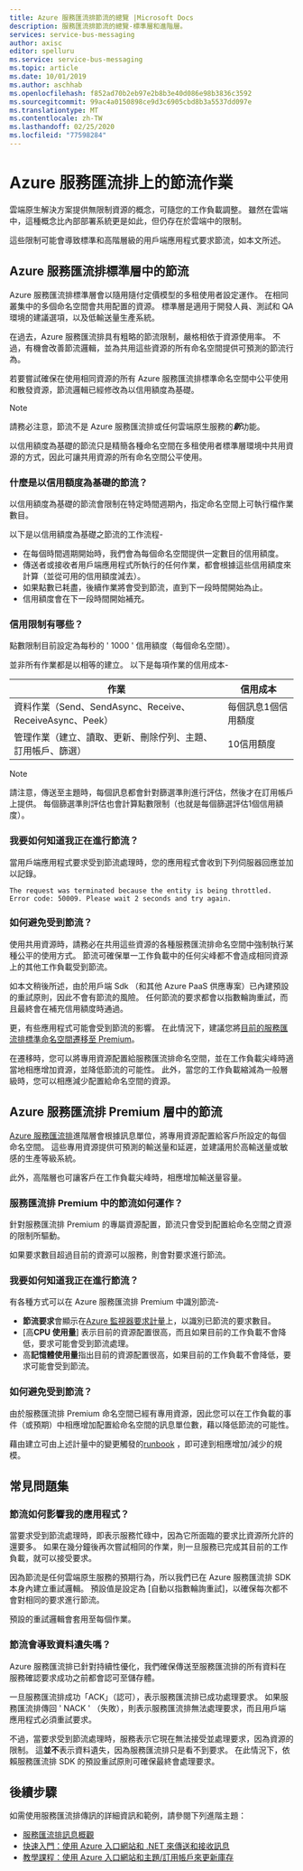 ```yaml
---
title: Azure 服務匯流排節流的總覽 |Microsoft Docs
description: 服務匯流排節流的總覽-標準層和進階層。
services: service-bus-messaging
author: axisc
editor: spelluru
ms.service: service-bus-messaging
ms.topic: article
ms.date: 10/01/2019
ms.author: aschhab
ms.openlocfilehash: f852ad70b2eb97e2b8b3e40d086e98b3836c3592
ms.sourcegitcommit: 99ac4a0150898ce9d3c6905cbd8b3a5537dd097e
ms.translationtype: MT
ms.contentlocale: zh-TW
ms.lasthandoff: 02/25/2020
ms.locfileid: "77598284"
---
```

# <a name="throttling-operations-on-azure-service-bus"></a>Azure 服務匯流排上的節流作業

雲端原生解決方案提供無限制資源的概念，可隨您的工作負載調整。 雖然在雲端中，這種概念比內部部署系統更是如此，但仍存在於雲端中的限制。

這些限制可能會導致標準和高階層級的用戶端應用程式要求節流，如本文所述。 

## <a name="throttling-in-azure-service-bus-standard-tier"></a>Azure 服務匯流排標準層中的節流

Azure 服務匯流排標準層會以隨用隨付定價模型的多租使用者設定運作。 在相同叢集中的多個命名空間會共用配置的資源。 標準層是適用于開發人員、測試和 QA 環境的建議選項，以及低輸送量生產系統。

在過去，Azure 服務匯流排具有粗略的節流限制，嚴格相依于資源使用率。 不過，有機會改善節流邏輯，並為共用這些資源的所有命名空間提供可預測的節流行為。

若要嘗試確保在使用相同資源的所有 Azure 服務匯流排標準命名空間中公平使用和散發資源，節流邏輯已經修改為以信用額度為基礎。

> [!NOTE]
> 請務必注意，節流不是 Azure 服務匯流排或任何雲端原生服務的***新***功能。
>
> 以信用額度為基礎的節流只是精簡各種命名空間在多租使用者標準層環境中共用資源的方式，因此可讓共用資源的所有命名空間公平使用。

### <a name="what-is-credit-based-throttling"></a>什麼是以信用額度為基礎的節流？

以信用額度為基礎的節流會限制在特定時間週期內，指定命名空間上可執行檔作業數目。 

以下是以信用額度為基礎之節流的工作流程- 

  * 在每個時間週期開始時，我們會為每個命名空間提供一定數目的信用額度。
  * 傳送者或接收者用戶端應用程式所執行的任何作業，都會根據這些信用額度來計算（並從可用的信用額度減去）。
  * 如果點數已耗盡，後續作業將會受到節流，直到下一段時間開始為止。
  * 信用額度會在下一段時間開始補充。

### <a name="what-are-the-credit-limits"></a>信用限制有哪些？

點數限制目前設定為每秒的 ' 1000 ' 信用額度（每個命名空間）。

並非所有作業都是以相等的建立。 以下是每項作業的信用成本- 

| 作業 | 信用成本|
|-----------|-----------|
| 資料作業（Send、SendAsync、Receive、ReceiveAsync、Peek） |每個訊息1個信用額度 |
| 管理作業（建立、讀取、更新、刪除佇列、主題、訂用帳戶、篩選） | 10信用額度 |

> [!NOTE]
> 請注意，傳送至主題時，每個訊息都會針對篩選準則進行評估，然後才在訂用帳戶上提供。
> 每個篩選準則評估也會計算點數限制（也就是每個篩選評估1個信用額度）。
>

### <a name="how-will-i-know-that-im-being-throttled"></a>我要如何知道我正在進行節流？

當用戶端應用程式要求受到節流處理時，您的應用程式會收到下列伺服器回應並加以記錄。

```
The request was terminated because the entity is being throttled. Error code: 50009. Please wait 2 seconds and try again.
```

### <a name="how-can-i-avoid-being-throttled"></a>如何避免受到節流？

使用共用資源時，請務必在共用這些資源的各種服務匯流排命名空間中強制執行某種公平的使用方式。 節流可確保單一工作負載中的任何尖峰都不會造成相同資源上的其他工作負載受到節流。

如本文稍後所述，由於用戶端 Sdk （和其他 Azure PaaS 供應專案）已內建預設的重試原則，因此不會有節流的風險。 任何節流的要求都會以指數輪詢重試，而且最終會在補充信用額度時通過。

更，有些應用程式可能會受到節流的影響。 在此情況下，建議您將[目前的服務匯流排標準命名空間遷移至 Premium](service-bus-migrate-standard-premium.md)。 

在遷移時，您可以將專用資源配置給服務匯流排命名空間，並在工作負載尖峰時適當地相應增加資源，並降低節流的可能性。 此外，當您的工作負載縮減為一般層級時，您可以相應減少配置給命名空間的資源。

## <a name="throttling-in-azure-service-bus-premium-tier"></a>Azure 服務匯流排 Premium 層中的節流

[Azure 服務匯流排](service-bus-premium-messaging.md)進階層會根據訊息單位，將專用資源配置給客戶所設定的每個命名空間。 這些專用資源提供可預測的輸送量和延遲，並建議用於高輸送量或敏感的生產等級系統。

此外，高階層也可讓客戶在工作負載尖峰時，相應增加輸送量容量。

### <a name="how-does-throttling-work-in-service-bus-premium"></a>服務匯流排 Premium 中的節流如何運作？

針對服務匯流排 Premium 的專屬資源配置，節流只會受到配置給命名空間之資源的限制所驅動。

如果要求數目超過目前的資源可以服務，則會對要求進行節流。

### <a name="how-will-i-know-that-im-being-throttled"></a>我要如何知道我正在進行節流？

有各種方式可以在 Azure 服務匯流排 Premium 中識別節流- 
  * **節流要求**會顯示在[Azure 監視器要求計量](service-bus-metrics-azure-monitor.md#request-metrics)上，以識別已節流的要求數目。
  * [高**CPU 使用量**] 表示目前的資源配置很高，而且如果目前的工作負載不會降低，要求可能會受到節流處理。
  * 高**記憶體使用量**指出目前的資源配置很高，如果目前的工作負載不會降低，要求可能會受到節流。

### <a name="how-can-i-avoid-being-throttled"></a>如何避免受到節流？

由於服務匯流排 Premium 命名空間已經有專用資源，因此您可以在工作負載的事件（或預期）中相應增加配置給命名空間的訊息單位數，藉以降低節流的可能性。

藉由建立可由上述計量中的變更觸發的[runbook](../automation/automation-create-alert-triggered-runbook.md) ，即可達到相應增加/減少的規模。

## <a name="faqs"></a>常見問題集

### <a name="how-does-throttling-affect-my-application"></a>節流如何影響我的應用程式？

當要求受到節流處理時，即表示服務忙碌中，因為它所面臨的要求比資源所允許的還要多。 如果在幾分鐘後再次嘗試相同的作業，則一旦服務已完成其目前的工作負載，就可以接受要求。

因為節流是任何雲端原生服務的預期行為，所以我們已在 Azure 服務匯流排 SDK 本身內建立重試邏輯。 預設值是設定為 [自動以指數輪詢重試]，以確保每次都不會對相同的要求進行節流。

預設的重試邏輯會套用至每個作業。

### <a name="does-throttling-result-in-data-loss"></a>節流會導致資料遺失嗎？

Azure 服務匯流排已針對持續性優化，我們確保傳送至服務匯流排的所有資料在服務確認要求成功之前都會認可至儲存體。

一旦服務匯流排成功「ACK」（認可），表示服務匯流排已成功處理要求。 如果服務匯流排傳回 ' NACK ' （失敗），則表示服務匯流排無法處理要求，而且用戶端應用程式必須重試要求。

不過，當要求受到節流處理時，服務表示它現在無法接受並處理要求，因為資源的限制。 這**並不**表示資料遺失，因為服務匯流排只是看不到要求。 在此情況下，依賴服務匯流排 SDK 的預設重試原則可確保最終會處理要求。

## <a name="next-steps"></a>後續步驟

如需使用服務匯流排傳訊的詳細資訊和範例，請參閱下列進階主題：

* [服務匯流排訊息概觀](service-bus-messaging-overview.md)
* [快速入門：使用 Azure 入口網站和 .NET 來傳送和接收訊息](service-bus-quickstart-portal.md)
* [教學課程：使用 Azure 入口網站和主題/訂用帳戶來更新庫存](service-bus-tutorial-topics-subscriptions-portal.md)


